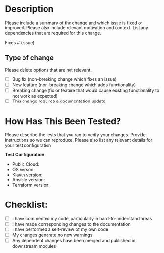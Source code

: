 # Description

Please include a summary of the change and which issue is fixed or improved. Please also include relevant motivation and context. List any dependencies that are required for this change.

Fixes # (issue)

## Type of change

Please delete options that are not relevant.

- [ ] Bug fix (non-breaking change which fixes an issue)
- [ ] New feature (non-breaking change which adds functionality)
- [ ] Breaking change (fix or feature that would cause existing functionality to not work as expected)
- [ ] This change requires a documentation update

# How Has This Been Tested?

Please describe the tests that you ran to verify your changes. Provide instructions so we can reproduce. Please also list any relevant details for your test configuration

**Test Configuration**:
* Public Cloud:
* OS verson:
* Klaytn version:
* Ansible version:
* Terraform version:

# Checklist:

- [ ] I have commented my code, particularly in hard-to-understand areas
- [ ] I have made corresponding changes to the documentation
- [ ] I have performed a self-review of my own code
- [ ] My changes generate no new warnings
- [ ] Any dependent changes have been merged and published in downstream modules
